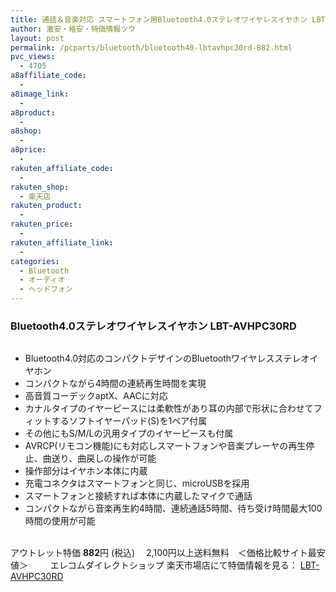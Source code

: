 ```yaml
---
title: 通話＆音楽対応 スマートフォン用Bluetooth4.0ステレオワイヤレスイヤホン LBT-AVHPC30RD 特価882円！
author: 激安・格安・特価情報ツウ
layout: post
permalink: /pcparts/bluetooth/bluetooth40-lbtavhpc30rd-882.html
pvc_views:
  - 4705
a8affiliate_code:
  -
a8image_link:
  -
a8product:
  -
a8shop:
  -
a8price:
  -
rakuten_affiliate_code:
  -
rakuten_shop:
  - 楽天店
rakuten_product:
  -
rakuten_price:
  -
rakuten_affiliate_link:
  -
categories:
  - Bluetooth
  - オーディオ
  - ヘッドフォン
---
```

### Bluetooth4.0ステレオワイヤレスイヤホン LBT-AVHPC30RD

<div class="img-bg2 img_L">
  <a href="//hb.afl.rakuten.co.jp/hgc/03dad0a3.8366a82c.03dad0a4.f334497d/?pc=http%3a%2f%2fitem.rakuten.co.jp%2felecom%2f4992072063815%2f%3fscid%3daf_link_img&m=http%3a%2f%2fm.rakuten.co.jp%2felecom%2fi%2f10021719%2f" target="_blank"><img src="//hbb.afl.rakuten.co.jp/hgb/?pc=http%3a%2f%2fthumbnail.image.rakuten.co.jp%2f%400_mall%2felecom%2fcabinet%2f200_18%2flbt-avhpc30rd_03.jpg%3f_ex%3d128x128&m=http%3a%2f%2fthumbnail.image.rakuten.co.jp%2f%400_mall%2felecom%2fcabinet%2f200_18%2flbt-avhpc30rd_03.jpg" border="0" title="" alt="" /></a>
</div>

<!--more-->

  * Bluetooth4.0対応のコンパクトデザインのBluetoothワイヤレスステレオイヤホン
  * コンパクトながら4時間の連続再生時間を実現
  * 高音質コーデックaptX、AACに対応
  * カナルタイプのイヤーピースには柔軟性があり耳の内部で形状に合わせてフィットするソフトイヤーパッド(S)を1ペア付属
  * その他にもS/M/Lの汎用タイプのイヤーピースも付属
  * AVRCP(リモコン機能)にも対応しスマートフォンや音楽プレーヤの再生停止、曲送り、曲戻しの操作が可能
  * 操作部分はイヤホン本体に内蔵
  * 充電コネクタはスマートフォンと同じ、microUSBを採用
  * スマートフォンと接続すれば本体に内蔵したマイクで通話
  * コンパクトながら音楽再生約4時間、連続通話5時間、待ち受け時間最大100時間の使用が可能

<br clear="all" />アウトレット特価 <span class="tokka-price"><strong>882</strong></span>円 (税込)　
2,100円以上送料無料　＜価格比較サイト最安値＞
　　
エレコムダイレクトショップ 楽天市場店にて特価情報を見る： <a href="//hb.afl.rakuten.co.jp/hgc/03dad0a3.8366a82c.03dad0a4.f334497d/?pc=http%3a%2f%2fitem.rakuten.co.jp%2felecom%2f4992072063815%2f%3fscid%3daf_link_img&m=http%3a%2f%2fm.rakuten.co.jp%2felecom%2fi%2f10021719%2f" target="_blank"><span class="fs150p">LBT-AVHPC30RD</span></a>